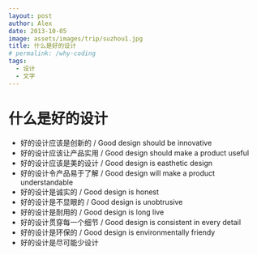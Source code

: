 ```yaml
---
layout: post
author: Alex
date: 2013-10-05
image: assets/images/trip/suzhou1.jpg
title: 什么是好的设计
# permalink: /why-coding
tags:
  - 设计
  - 文字
---
```


# 什么是好的设计

- 好的设计应该是创新的 / Good design should be innovative
- 好的设计应该让产品实用 / Good design should make a product useful
- 好的设计应该是美的设计 / Good design is easthetic design
- 好的设计令产品易于了解 / Good design will make a product understandable
- 好的设计是诚实的 / Good design is honest
- 好的设计是不显眼的 / Good design is unobtrusive
- 好的设计是耐用的 / Good design is long live
- 好的设计贯穿每一个细节 / Good design is consistent in every detail
- 好的设计是环保的 / Good design is environmentally friendy
- 好的设计是尽可能少设计  
